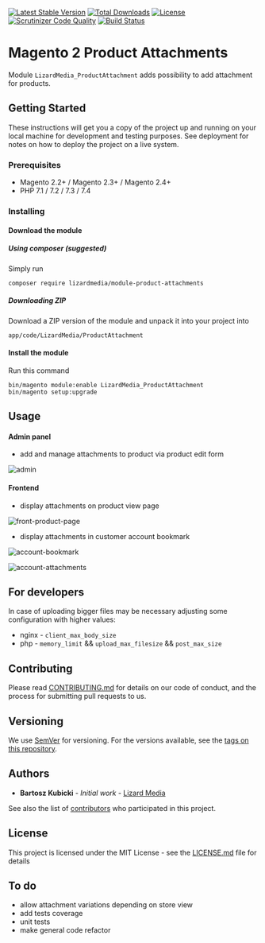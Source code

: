 [![Latest Stable Version](https://poser.pugx.org/lizardmedia/module-product-attachments/v/stable)](https://packagist.org/packages/lizardmedia/module-product-attachments)
[![Total Downloads](https://poser.pugx.org/lizardmedia/module-product-attachments/downloads)](https://packagist.org/packages/lizardmedia/module-product-attachments)
[![License](https://poser.pugx.org/lizardmedia/module-product-attachments/license)](https://packagist.org/packages/lizardmedia/module-product-attachments)
[![Scrutinizer Code Quality](https://scrutinizer-ci.com/g/lizardmedia/product-attachments-magento2/badges/quality-score.png?b=master)](https://scrutinizer-ci.com/g/lizardmedia/product-attachments-magento2/?branch=master)
[![Build Status](https://scrutinizer-ci.com/g/lizardmedia/product-attachments-magento2/badges/build.png?b=master)](https://scrutinizer-ci.com/g/lizardmedia/product-attachments-magento2/build-status/master)

# Magento 2 Product Attachments

Module `LizardMedia_ProductAttachment` adds possibility to add attachment for products.

## Getting Started

These instructions will get you a copy of the project up and running on your local machine for development and testing purposes. See deployment for notes on how to deploy the project on a live system.

### Prerequisites

* Magento 2.2+ / Magento 2.3+ / Magento 2.4+
* PHP 7.1 / 7.2 / 7.3 / 7.4

### Installing

#### Download the module

##### Using composer (suggested)

Simply run

```
composer require lizardmedia/module-product-attachments
```

##### Downloading ZIP

Download a ZIP version of the module and unpack it into your project into
```
app/code/LizardMedia/ProductAttachment
```

#### Install the module

Run this command
```
bin/magento module:enable LizardMedia_ProductAttachment
bin/magento setup:upgrade
```

## Usage

#### Admin panel

* add and manage attachments to product via product edit form

![admin](https://user-images.githubusercontent.com/20238194/47045731-d2183680-d193-11e8-8410-9f2a93f88c44.png)

#### Frontend

* display attachments on product view page

![front-product-page](https://user-images.githubusercontent.com/20238194/47045430-122ae980-d193-11e8-9f0b-897f409f910d.png)


* display attachments in customer account bookmark


![account-bookmark](https://user-images.githubusercontent.com/20238194/47045641-99785d00-d193-11e8-806d-6df5f9c17537.png)


![account-attachments](https://user-images.githubusercontent.com/20238194/47045661-a5fcb580-d193-11e8-9482-a6a6a6b373d6.png)


## For developers

In case of uploading bigger files may be necessary adjusting some configuration with higher values:
* nginx - `client_max_body_size`
* php - `memory_limit` && `upload_max_filesize` && `post_max_size`

## Contributing

Please read [CONTRIBUTING.md](CONTRIBUTING.md) for details on our code of conduct, and the process for submitting pull requests to us.

## Versioning

We use [SemVer](http://semver.org/) for versioning. For the versions available, see the [tags on this repository](https://github.com/lizardmedia/product-attachments-magento2/tags).

## Authors

* **Bartosz Kubicki** - *Initial work* - [Lizard Media](https://github.com/bartoszkubicki)

See also the list of [contributors](https://github.com/lizardmedia/product-attachments-magento2/contributors) who participated in this project.

## License

This project is licensed under the MIT License - see the [LICENSE.md](LICENSE.md) file for details

## To do

* allow attachment variations depending on store view
* add tests coverage
* unit tests
* make general code refactor
